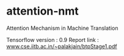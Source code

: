 # attention-nmt
Attention Mechanism in Machine Translation

Tensorflow version : 0.9
Report link : www.cse.iitb.ac.in/~palakjain/btpStage1.pdf
